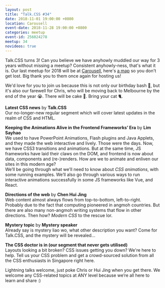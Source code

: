 ```yaml
---
layout: post
title: "Talk.CSS #34"
date: 2018-11-01 19:00:00 +0800
location: Carousell
event-date: 2018-11-28 19:00:00 +0800
categories: meetup
event-id: 256024278
meetup: 34
novideos: true
---
```

Talk.CSS turns 3! Can you believe we have anyhowly muddled our way for 3 years without missing a meetup? Consistent anyhowly-ness, that's what it is. Our last meetup for 2018 will be at [Carousell](https://sg.carousell.com/), here's [a map](https://www.google.com/maps/place/Carousell+HQ/@1.2937831,103.835953,13z/data=!4m8!1m2!2m1!1scarousell!3m4!1s0x31da196b6f68580d:0xddd637959917d907!8m2!3d1.2744199!4d103.8427533) so you don't get lost. Big thank you to them once again for hosting us!

We'd love for you to join us because this is not only our birthday bash <span class="o-emoji" role="img" tabindex="0" aria-label="birthday cake">&#x1F382;</span>, but it's also our farewell for Chris, who will be moving back to Melbourne by the end of the year <span class="o-emoji" role="img" tabindex="0" aria-label="loudly crying face">&#x1F62D;</span>. There will be cake <span class="emoji" role="img" tabindex="0" aria-label="shortcake">&#x1F370;</span>. Bring your cat <span class="emoji" role="img" tabindex="0" aria-label="monkey">&#x1F408;</span>.

**Latest CSS news** by **Talk.CSS**  
Our no-longer-new regular segment which will cover latest updates in the realm of CSS and HTML.

**Keeping the Animations Alive in the Frontend Frameworks’ Era** by **Lim Sayhao**  
We used to have PowerPoint Animations, Flash plugins and Java Applets, and they made the web interactive and lively. Those were the days. Now, we have CSS3 transitions and animations. But at the same time, JS frameworks have laid their claws on the DOM, and frontend is now about data, components and (re-)renders. How are we to animate and enliven our sites in this modern age?  
We’ll be going through what we’ll need to know about *CSS animations*, with some running examples. We’ll also go through various ways to run interactive animations successfully in some JS frameworks like Vue, and React.

**Directions of the web** by **Chen Hui Jing**  
Web content almost always flows from top-to-bottom, left-to-right. Probably due to the fact that computing pioneered in angmoh countries. But there are also many non-angmoh writing systems that flow in other directions. Then how? *Modern CSS* to the rescue lor.

**Mystery topic** by **Mystery speaker**  
Already say is mystery liao wo, what other description you want? Come for Talk.CSS, and the mystery will be revealed…

**The CSS doctor is in (our segment that never gets utilised)**  
Layouts looking a bit broken? CSS issues getting you down? We're here to help. Tell us your CSS problem and get a crowd-sourced solution from all the CSS enthusiasts in Singapore right here.

Lightning talks welcome, just poke Chris or Hui Jing when you get there. We welcome any CSS-related topics at ANY level because we’re all here to learn and share :)